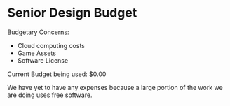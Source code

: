 # Senior Design Budget

Budgetary Concerns:

* Cloud computing costs
* Game Assets
* Software License

Current Budget being used: $0.00

We have yet to have any expenses because a large portion of the work we are doing uses free software.
